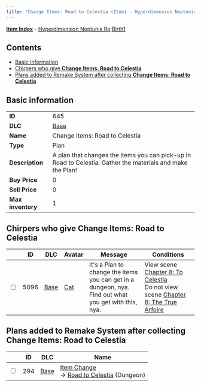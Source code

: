 ```yaml
---
title: "Change Items: Road to Celestia (Item) - Hyperdimension Neptunia Re;Birth1"
---
```


[**Item Index**](/neptunia/rb1/item/index.html) - [Hyperdimension Neptunia Re;Birth1](/neptunia/rb1)

## Contents

- [Basic information](#basic-information)
- [Chirpers who give **Change Items: Road to Celestia**](#chirpers-who-give-change-items-road-to-celestia)
- [Plans added to Remake System after collecting **Change Items: Road to Celestia**](#plans-added-to-remake-system-after-collecting-change-items-road-to-celestia)

## Basic information

|   |   |
| -- | -- |
| **ID** | 645 |
| **DLC** | [Base](/neptunia/rb1/dlc/1-base.html) |
| **Name** | Change Items: Road to Celestia |
| **Type** | Plan |
| **Description** | A plan that changes the items you can pick-up in Road to Celestia. Gather the materials and make the Plan! |
| **Buy Price** | 0 |
| **Sell Price** | 0 |
| **Max inventory** | 1 |


## Chirpers who give **Change Items: Road to Celestia**

|    | ID | DLC | Avatar | Message | Conditions |
| -- | -- | --- | ------ | ------- | ---------- |
| <input type="checkbox" id="rb1-chirper-event-1-5096" class="trackbox" /> | 5096 | [Base](/neptunia/rb1/dlc/1-base.html) | [Cat](/neptunia/rb1/undefined/1-226-cat.html) | It's a Plan to change the items you can get in a dungeon, nya.<br />Find out what you get with this, nya. | View scene [Chapter 8: To Celestia](/neptunia/rb1/scene/1-805-chapter-8-to-celestia.html)<br />Do not view scene [Chapter 8: The True Arfoire](/neptunia/rb1/scene/1-807-chapter-8-the-true-arfoire.html) |


## Plans added to Remake System after collecting **Change Items: Road to Celestia**

|    | ID | DLC | Name |
| -- | -- | --- | ---- |
| <input type="checkbox" id="rb1-remake-1-294" class="trackbox" /> | 294 | [Base](/neptunia/rb1/dlc/1-base.html) | [Item Change](/neptunia/rb1/remake/1-294-item-change.html)<br /> → [Road to Celestia](/neptunia/rb1/dungeon/1-25-road-to-celestia.html) (Dungeon) |
